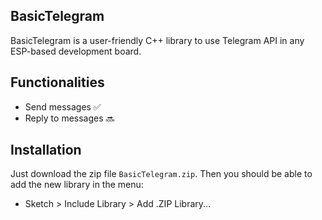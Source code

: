 ## BasicTelegram
BasicTelegram is a user-friendly C++ library to use Telegram API in any ESP-based development board.

## Functionalities
- Send messages ✅
- Reply to messages 🔜

## Installation
Just download the zip file `BasicTelegram.zip`. Then you should be able to add the new library in the menu:
- Sketch > Include Library > Add .ZIP Library...
